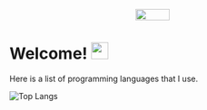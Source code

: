 <p align="center">
    <img width="60" height="20" src="https://visitor-badge.laobi.icu/badge?page_id=mreinke1.mreinke1">
</p>


<h1>
  Welcome!
  <img src="https://media.giphy.com/media/hvRJCLFzcasrR4ia7z/giphy.gif" width="30px"/>
</h1>

Here is a list of programming languages that I use.

![Top Langs](https://github-readme-stats.vercel.app/api/top-langs/?username=mreinke1&theme=dark)
